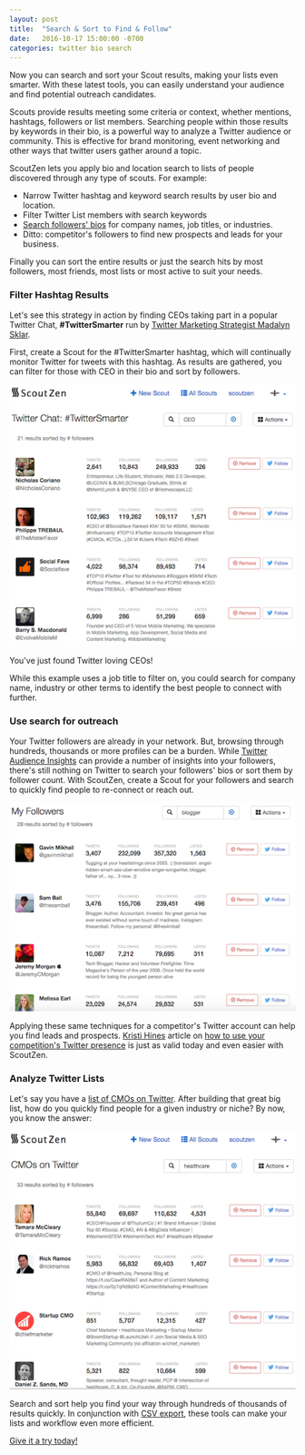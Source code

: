 ```yaml
---
layout: post
title:  "Search & Sort to Find & Follow"
date:   2016-10-17 15:00:00 -0700
categories: twitter bio search
---
```


Now you can search and sort your Scout results, making your lists even smarter.
With these latest tools, you can easily understand your audience and find
potential outreach candidates.

Scouts provide results meeting some criteria or context, whether
mentions, hashtags, followers or list members. Searching people within those
results by keywords in their bio, is a powerful way to analyze a Twitter audience
or community. This is effective for brand monitoring, event networking and other
ways that twitter users gather around a topic.

ScoutZen lets you apply bio and location search to lists of people discovered
through any type of scouts. For example:

* Narrow Twitter hashtag and keyword search results by user bio and location.
* Filter Twitter List members with search keywords
* [Search followers' bios][sz] for company names, job titles, or industries.
* Ditto: competitor's followers to find new prospects and leads for your
  business.

Finally you can sort the entire results or just the search hits by most
followers, most friends, most lists or most active to suit your needs.

### Filter Hashtag Results

Let's see this strategy in action by finding CEOs taking part in a popular
Twitter Chat, __#TwitterSmarter__ run by [Twitter Marketing Strategist
Madalyn Sklar][smarter].

First, create a Scout for the #TwitterSmarter hashtag, which will
continually monitor Twitter for tweets with this hashtag. As results are
gathered, you can filter for those with CEO in their bio and sort by followers.

![Filter Twitter Search Results by bio](/assets/hashtag-search-twitter-bios.png)

You've just found Twitter loving CEOs!

While this example uses a job title to filter on, you could search for company name, industry or other terms to identify the best people to connect with further.

### Use search for outreach

Your Twitter followers are already in your network. But, browsing through hundreds, thousands or more profiles can be a burden. While [Twitter Audience Insights](https://blog.twitter.com/2015/introducing-audience-insights) can provide a number of insights into your followers, there's still nothing on Twitter to search your followers' bios or sort them by follower count. With ScoutZen, create a Scout for your followers and search to quickly find people to re-connect or reach out.

![Followers Search](/assets/followers-search.png)

Applying these same techniques for a competitor's Twitter account can help you find leads and prospects. [Kristi Hines](http://kikolani.com/) article on [how to use your competition's Twitter presence](https://blog.kissmetrics.com/twitter-spying/) is just as valid today and even easier with ScoutZen.


### Analyze Twitter Lists

Let's say you have a [list of CMOs on Twitter][cmo]. After building that great big list, how do you quickly find people for a given industry or niche? By now, you know the answer:

![Twitter List members search results sorted by followers](/assets/search-twitter-bios.png)

Search and sort help you find your way through hundreds of thousands of
results quickly. In conjunction with [CSV export][export], these tools can make
your lists and workflow even more efficient.

[Give it a try today!][sz]

[sz]: https://www.scoutzen.com
[mail]: <mailto:contact@scoutzen.com>
[smarter]: http://www.madalynsklar.com/twittersmarterchat/
[cmo]: https://twitter.com/scoutzen/lists/cmos-on-twitter
[export]: /export/twitter/followers/2016/10/11/how-to-export-twitter-followers.html
